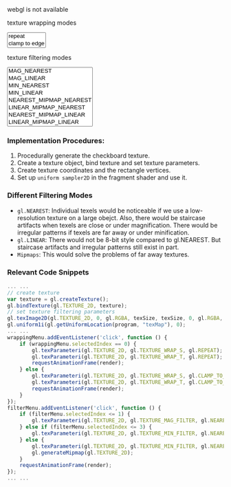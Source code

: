 <html lang="en">

<script src="../angel_common/initShaders.js"></script>
<script src="../angel_common/webgl-utils.js"></script>
<script src="../angel_common/MV.js"></script>
<script src="work6/t62.js"></script>

<script id="vertex-shader" type="x-shader/x-vertex">
	attribute vec4 vPosition;

	uniform mat4 modelViewMatrix;
	uniform mat4 projectionMatrix;

	attribute vec2 vTexCoord;
	varying vec2 fTexCoord;
	varying vec4 fColor;
	
	void main()
	{
		gl_Position = projectionMatrix * modelViewMatrix * vPosition;
		fTexCoord = vTexCoord;
		fColor = vec4(1.0, 1.0, 1.0, 1.0);
	}
</script>

<script id="fragment-shader" type="x-shader/x-fragment">
	precision mediump float;

	uniform sampler2D texMap;
	varying vec2 fTexCoord;
	varying vec4 fColor;

	void main() {
		// how does this work
		gl_FragColor = texture2D(texMap, fTexCoord);
	}
</script>

<body>
	<canvas id='gl-canvas' height="512" width="512">
		webgl is not available
	</canvas>
	<p>texture wrapping modes</p>
	<select id="wrappingMode" size="2">
		<option value="0"> repeat </option>
		<option value="1"> clamp to edge </option>
	</select>
	<p>texture filtering modes</p>
	<select id="filterMode" size="8">
		<option value="0"> MAG_NEAREST </option>
		<option value="1"> MAG_LINEAR </option>
		<option value="2"> MIN_NEAREST </option>
		<option value="3"> MIN_LINEAR </option>
		<option value="4"> NEAREST_MIPMAP_NEAREST </option>
		<option value="5"> LINEAR_MIPMAP_NEAREST </option>
		<option value="6"> NEAREST_MIPMAP_LINEAR </option>
		<option value="7"> LINEAR_MIPMAP_LINEAR </option>
	</select>
</body>

</html>

### Implementation Procedures:

1. Procedurally generate the checkboard texture.
2. Create a texture object, bind texture and set texture parameters.
3. Create texture coordinates and the rectangle vertices. 
4. Set up `uniform sampler2D` in the fragment shader and use it.


### Different Filtering Modes
<!-- Explain the effect of the different filtering modes 
and their influence on texture magnification and minification issues. -->
- `gl.NEAREST`: Individual texels would be noticeable if we use a low-resolution texture on a large obejct. Also, there would be staircase artifacts when texels are close or under magnification. There would be irregular patterns if texels are far away or under minification.
- `gl.LINEAR`: There would not be 8-bit style compared to gl.NEAREST. But staircase artifacts and irregular patterns still exist in part.
- `Mipmaps`: This would solve the problems of far away textures.

### Relevant Code Snippets
```js
... ... 
// create texture
var texture = gl.createTexture();
gl.bindTexture(gl.TEXTURE_2D, texture);
// set texture filtering parameters
gl.texImage2D(gl.TEXTURE_2D, 0, gl.RGBA, texSize, texSize, 0, gl.RGBA, gl.UNSIGNED_BYTE, textureImg);
gl.uniform1i(gl.getUniformLocation(program, "texMap"), 0);
... ...
wrappingMenu.addEventListener('click', function () {
	if (wrappingMenu.selectedIndex == 0) {
		gl.texParameteri(gl.TEXTURE_2D, gl.TEXTURE_WRAP_S, gl.REPEAT);
		gl.texParameteri(gl.TEXTURE_2D, gl.TEXTURE_WRAP_T, gl.REPEAT);
		requestAnimationFrame(render);
	} else {
		gl.texParameteri(gl.TEXTURE_2D, gl.TEXTURE_WRAP_S, gl.CLAMP_TO_EDGE);
		gl.texParameteri(gl.TEXTURE_2D, gl.TEXTURE_WRAP_T, gl.CLAMP_TO_EDGE);
		requestAnimationFrame(render);
	}
});
filterMenu.addEventListener('click', function () {
	if (filterMenu.selectedIndex <= 1) {
		gl.texParameteri(gl.TEXTURE_2D, gl.TEXTURE_MAG_FILTER, gl.NEAREST + filterMenu.selectedIndex);
	} else if (filterMenu.selectedIndex <= 3) {
		gl.texParameteri(gl.TEXTURE_2D, gl.TEXTURE_MIN_FILTER, gl.NEAREST + filterMenu.selectedIndex - 2);
	} else {
		gl.texParameteri(gl.TEXTURE_2D, gl.TEXTURE_MIN_FILTER, gl.NEAREST_MIPMAP_NEAREST + filterMenu.selectedIndex - 4);
		gl.generateMipmap(gl.TEXTURE_2D);
	}
	requestAnimationFrame(render);
});
... ...
```


